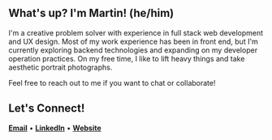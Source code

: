## What's up? I'm Martin! (he/him)
I'm a creative problem solver with experience in full stack web development and UX design. Most of my work experience has been in front end, but I'm currently exploring backend technologies and expanding on my developer operation practices. On my free time, I like to lift heavy things and take aesthetic portrait photographs. 

Feel free to reach out to me if you want to chat or collaborate! 

## Let's Connect!
[__Email__](https://mailto:martinremags@gmail.com) • [__LinkedIn__](https://www.linkedin.com/martinmags) • [__Website__](https://martinmags.github.io/)



<!--
**martinmags/martinmags** is a ✨ _special_ ✨ repository because its `README.md` (this file) appears on your GitHub profile.

Here are some ideas to get you started:

- 🔭 I’m currently working on ...
- 🌱 I’m currently learning ...
- 👯 I’m looking to collaborate on ...
- 🤔 I’m looking for help with ...
- 💬 Ask me about ...
- 📫 How to reach me: ...
- 😄 Pronouns: ...
- ⚡ Fun fact: ...
-->
